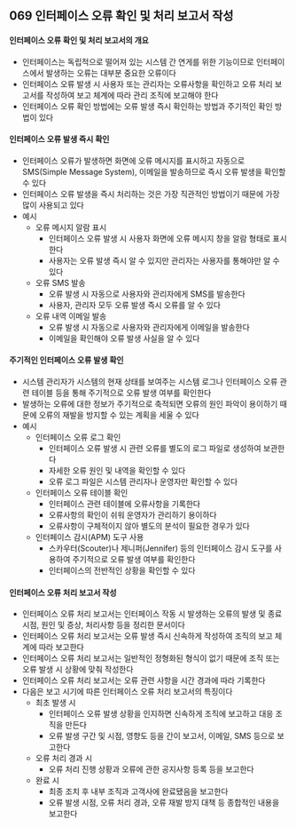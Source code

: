 ## 069 인터페이스 오류 확인 및 처리 보고서 작성

#### 인터페이스 오류 확인 및 처리 보고서의 개요

- 인터페이스는 독립적으로 떨어져 있는 시스템 간 연게를 위한 기능이므로 인터페이스에서 발생하는 오류는 대부분 중요한 오류이다
- 인터페이스 오류 발생 시 사용자 또는 관리자는 오류사항을 확인하고 오류 처리 보고서를 작성하여 보고 체계에 따라 관리 조직에 보고해야 한다
- 인터페이스 오류 확인 방법에는 오류 발생 즉시 확인하는 방법과 주기적인 확인 방법이 있다



#### 인터페이스 오류 발생 즉시 확인

- 인터페이스 오류가 발생하면 화면에 오류 메시지를 표시하고 자동으로 SMS(Simple Message System), 이메일을 발송하므로 즉시 오류 발생을 확인할 수 있다
- 인터페이스 오류 발생을 즉시 처리하는 것은 가장 직관적인 방법이기 때문에 가장 많이 사용되고 있다
- 예시
  - 오류 메시지 알람 표시
    - 인터페이스 오류 발생 시 사용자 화면에 오류 메시지 창을 알람 형태로 표시한다
    - 사용자는 오류 발생 즉시 알 수 있지만 관리자는 사용자를 통해야만 알 수 있다
  - 오류 SMS 발송
    - 오류 발생 시 자동으로 사용자와 관리자에게 SMS를 발송한다
    - 사용자, 관리자 모두 오류 발생 즉시 오류를 알 수 있다
  - 오류 내역 이메일 발송
    - 오류 발생 시 자동으로 사용자와 관리자에게 이메일을 발송한다
    - 이메일을 확인해야 오류 발생 사실을 알 수 있다



#### 주기적인 인터페이스 오류 발생 확인

- 시스템 관리자가 시스템의 현재 상태를 보여주는 시스템 로그나 인터페이스 오류 관련 테이블 등을 통해 주기적으로 오류 발생 여부를 확인한다
- 발생하는 오류에 대한 정보가 주기적으로 축적되면 오류의 원인 파악이 용이하기 때문에 오류의 재발을 방지할 수 있는 계획을 세울 수 있다
- 예시
  - 인터페이스 오류 로그 확인
    - 인터페이스 오류 발생 시 관련 오류를 별도의 로그 파일로 생성하여 보관한다
    - 자세한 오류 원인 및 내역을 확인할 수 있다
    - 오류 로그 파일은 시스템 관리자나 운영자만 확인할 수 있다
  - 인터페이스 오류 테이블 확인
    - 인터페이스 관련 테이블에 오류사항을 기록한다
    - 오류사항의 확인이 쉬워 운영자가 관리하기 용이하다
    - 오류사항이 구체적이지 않아 별도의 분석이 필요한 경우가 있다
  - 인터페이스 감시(APM) 도구 사용
    - 스카우터(Scouter)나 제니퍼(Jennifer) 등의 인터페이스 감시 도구를 사용하여 주기적으로 오류 발생 여부를 확인한다
    - 인터페이스의 전반적인 상황을 확인할 수 있다



#### 인터페이스 오류 처리 보고서 작성

- 인터페이스 오류 처리 보고서는 인터페이스 작동 시 발생하는 오류의 발생 및 종료 시점, 원인 및 증상, 처리사항 등을 정리한 문서이다
- 인터페이스 오류 처리 보고서는 오류 발생 즉시 신속하게 작성하여 조직의 보고 체계에 따라 보고한다
- 인터페이스 오류 처리 보고서는 일반적인 정형화된 형식이 없기 때문에 조직 또는 오류 발생 시 상황에 맞춰 작성한다
- 인터페이스 오류 처리 보고서는 오류 관련 사항을 시간 경과에 따라 기록한다
- 다음은 보고 시기에 따른 인터페이스 오류 처리 보고서의 특징이다
  - 최초 발생 시
    - 인터페이스 오류 발생 상황을 인지하면 신속하게 조직에 보고하고 대응 조직을 만든다
    - 오류 발생 구간 및 시점, 영향도 등을 간이 보고서, 이메일, SMS 등으로 보고한다
  - 오류 처리 경과 시
    - 오류 처리 진행 상황과 오류에 관한 공지사항 등록 등을 보고한다
  - 완료 시
    - 최종 조치 후 내부 조직과 고객사에 완료됐음을 보고한다
    - 오류 발생 시점, 오류 처리 경과, 오류 재발 방지 대책 등 종합적인 내용을 보고한다